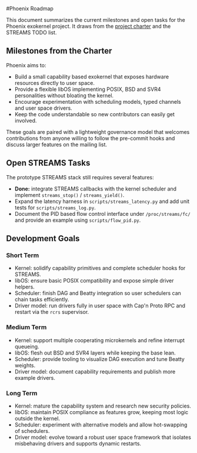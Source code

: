 #Phoenix Roadmap

This document summarizes the current milestones and open tasks for the Phoenix exokernel project. It draws from the [project charter](charter.md) and the STREAMS TODO list.

## Milestones from the Charter

Phoenix aims to:

- Build a small capability based exokernel that exposes hardware resources directly to user space.
- Provide a flexible libOS implementing POSIX, BSD and SVR4 personalities without bloating the kernel.
- Encourage experimentation with scheduling models, typed channels and user space drivers.
- Keep the code understandable so new contributors can easily get involved.

These goals are paired with a lightweight governance model that welcomes contributions from anyone willing to follow the pre-commit hooks and discuss larger features on the mailing list.

## Open STREAMS Tasks

The prototype STREAMS stack still requires several features:

- **Done:** integrate STREAMS callbacks with the kernel scheduler and implement `streams_stop()` / `streams_yield()`.
- Expand the latency harness in `scripts/streams_latency.py` and add unit tests for `scripts/streams_log.py`.
- Document the PID based flow control interface under `/proc/streams/fc/` and provide an example using `scripts/flow_pid.py`.

## Development Goals

### Short Term

- Kernel: solidify capability primitives and complete scheduler hooks for STREAMS.
- libOS: ensure basic POSIX compatibility and expose simple driver helpers.
- Scheduler: finish DAG and Beatty integration so user schedulers can chain tasks efficiently.
- Driver model: run drivers fully in user space with Cap'n Proto RPC and restart via the `rcrs` supervisor.

### Medium Term

- Kernel: support multiple cooperating microkernels and refine interrupt queueing.
- libOS: flesh out BSD and SVR4 layers while keeping the base lean.
- Scheduler: provide tooling to visualize DAG execution and tune Beatty weights.
- Driver model: document capability requirements and publish more example drivers.

### Long Term

- Kernel: mature the capability system and research new security policies.
- libOS: maintain POSIX compliance as features grow, keeping most logic outside the kernel.
- Scheduler: experiment with alternative models and allow hot-swapping of schedulers.
- Driver model: evolve toward a robust user space framework that isolates misbehaving drivers and supports dynamic restarts.
